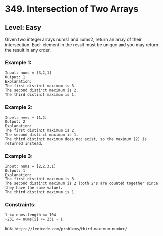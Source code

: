 # 349. Intersection of Two Arrays #

## Level: Easy ##

Given two integer arrays nums1 and nums2, return an array of their intersection. Each element in the result must be unique and you may return the result in any order.

### Example 1: ###
```
Input: nums = [3,2,1]
Output: 1
Explanation:
The first distinct maximum is 3.
The second distinct maximum is 2.
The third distinct maximum is 1.
```
### Example 2: ###
```
Input: nums = [1,2]
Output: 2
Explanation:
The first distinct maximum is 2.
The second distinct maximum is 1.
The third distinct maximum does not exist, so the maximum (2) is returned instead.
```
### Example 3: ###
```
Input: nums = [2,2,3,1]
Output: 1
Explanation:
The first distinct maximum is 3.
The second distinct maximum is 2 (both 2's are counted together since they have the same value).
The third distinct maximum is 1.
```

### Constraints: ###
```
1 <= nums.length <= 104
-231 <= nums[i] <= 231 - 1
```

link: `https://leetcode.com/problems/third-maximum-number/`